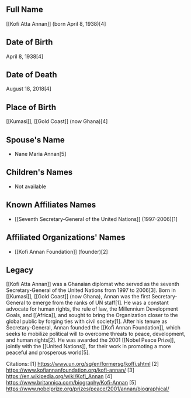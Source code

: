 ## Full Name
[[Kofi Atta Annan]] (born April 8, 1938)[4]

## Date of Birth
April 8, 1938[4]

## Date of Death
August 18, 2018[4]

## Place of Birth
[[Kumasi]], [[Gold Coast]] (now Ghana)[4]

## Spouse's Name
- Nane Maria Annan[5]

## Children's Names
- Not available

## Known Affiliates Names
- [[Seventh Secretary-General of the United Nations]] (1997-2006)[1]

## Affiliated Organizations' Names
- [[Kofi Annan Foundation]] (founder)[2]

## Legacy
[[Kofi Atta Annan]] was a Ghanaian diplomat who served as the seventh Secretary-General of the United Nations from 1997 to 2006[3]. Born in [[Kumasi]], [[Gold Coast]] (now Ghana), Annan was the first Secretary-General to emerge from the ranks of UN staff[1]. He was a constant advocate for human rights, the rule of law, the Millennium Development Goals, and [[Africa]], and sought to bring the Organization closer to the global public by forging ties with civil society[1]. After his tenure as Secretary-General, Annan founded the [[Kofi Annan Foundation]], which seeks to mobilize political will to overcome threats to peace, development, and human rights[2]. He was awarded the 2001 [[Nobel Peace Prize]], jointly with the [[United Nations]], for their work in promoting a more peaceful and prosperous world[5].

Citations:
[1] https://www.un.org/sg/en/formersg/koffi.shtml
[2] https://www.kofiannanfoundation.org/kofi-annan/
[3] https://en.wikipedia.org/wiki/Kofi_Annan
[4] https://www.britannica.com/biography/Kofi-Annan
[5] https://www.nobelprize.org/prizes/peace/2001/annan/biographical/
